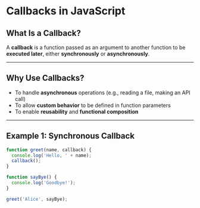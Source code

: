 #  Callbacks in JavaScript

##  What Is a Callback?

A **callback** is a function passed as an argument to another function to be **executed later**, either **synchronously** or **asynchronously**.

---

##  Why Use Callbacks?

- To handle **asynchronous** operations (e.g., reading a file, making an API call)
- To allow **custom behavior** to be defined in function parameters
- To enable **reusability** and **functional composition**

---

##  Example 1: Synchronous Callback

```js
function greet(name, callback) {
  console.log('Hello, ' + name);
  callback();
}

function sayBye() {
  console.log('Goodbye!');
}

greet('Alice', sayBye);

